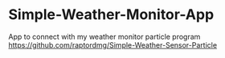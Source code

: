 # Simple-Weather-Monitor-App
App to connect with my weather monitor particle program
https://github.com/raptordmg/Simple-Weather-Sensor-Particle
